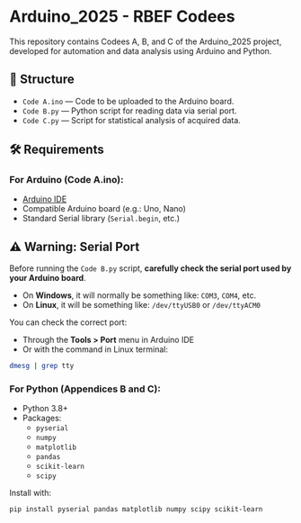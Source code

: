# Arduino_2025 - RBEF Codees

This repository contains Codees A, B, and C of the Arduino_2025 project, developed for automation and data analysis using Arduino and Python.

## 📁 Structure

- `Code A.ino` — Code to be uploaded to the Arduino board.
- `Code B.py` — Python script for reading data via serial port.
- `Code C.py` — Script for statistical analysis of acquired data.

## 🛠️ Requirements

### For Arduino (Code A.ino):
- [Arduino IDE](https://www.arduino.cc/en/software)
- Compatible Arduino board (e.g.: Uno, Nano)
- Standard Serial library (`Serial.begin`, etc.)

## ⚠️ Warning: Serial Port

Before running the `Code B.py` script, **carefully check the serial port used by your Arduino board**.

- On **Windows**, it will normally be something like: `COM3`, `COM4`, etc.
- On **Linux**, it will be something like: `/dev/ttyUSB0` or `/dev/ttyACM0`

You can check the correct port:
- Through the **Tools > Port** menu in Arduino IDE
- Or with the command in Linux terminal:

```bash
dmesg | grep tty
```

### For Python (Appendices B and C):
- Python 3.8+
- Packages:
  - `pyserial`
  - `numpy`
  - `matplotlib`
  - `pandas`
  - `scikit-learn`
  - `scipy`

Install with:

```
pip install pyserial pandas matplotlib numpy scipy scikit-learn
```

